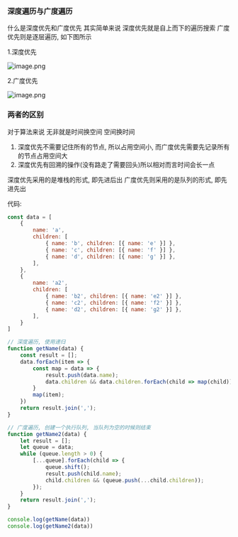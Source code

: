 ### 深度遍历与广度遍历
什么是深度优先和广度优先
其实简单来说 深度优先就是自上而下的遍历搜索 广度优先则是逐层遍历, 如下图所示

1.深度优先

![image.png](https://user-gold-cdn.xitu.io/2019/1/25/168835b8a2cb3013?imageView2/0/w/1280/h/960/format/webp/ignore-error/1)

2.广度优先

![image.png](https://user-gold-cdn.xitu.io/2019/1/25/168835b8a1d24a3b?imageView2/0/w/1280/h/960/format/webp/ignore-error/1)

### 两者的区别

对于算法来说 无非就是时间换空间 空间换时间

1. 深度优先不需要记住所有的节点, 所以占用空间小, 而广度优先需要先记录所有的节点占用空间大
2. 深度优先有回溯的操作(没有路走了需要回头)所以相对而言时间会长一点

深度优先采用的是堆栈的形式, 即先进后出
广度优先则采用的是队列的形式, 即先进先出

代码:
```js
const data = [
    {
        name: 'a',
        children: [
            { name: 'b', children: [{ name: 'e' }] },
            { name: 'c', children: [{ name: 'f' }] },
            { name: 'd', children: [{ name: 'g' }] },
        ],
    },
    {
        name: 'a2',
        children: [
            { name: 'b2', children: [{ name: 'e2' }] },
            { name: 'c2', children: [{ name: 'f2' }] },
            { name: 'd2', children: [{ name: 'g2' }] },
        ],
    }
]

// 深度遍历, 使用递归
function getName(data) {
    const result = [];
    data.forEach(item => {
        const map = data => {
            result.push(data.name);
            data.children && data.children.forEach(child => map(child));
        }
        map(item);
    })
    return result.join(',');
}

// 广度遍历, 创建一个执行队列, 当队列为空的时候则结束
function getName2(data) {
    let result = [];
    let queue = data;
    while (queue.length > 0) {
        [...queue].forEach(child => {
            queue.shift();
            result.push(child.name);
            child.children && (queue.push(...child.children));
        });
    }
    return result.join(',');
}

console.log(getName(data))
console.log(getName2(data))
```